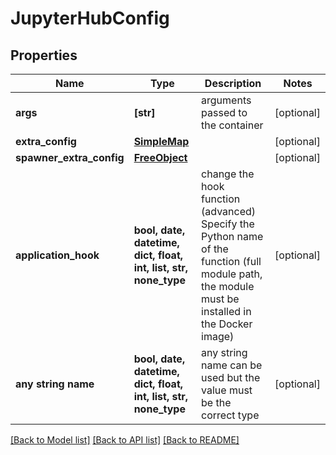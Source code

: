 # JupyterHubConfig


## Properties
Name | Type | Description | Notes
------------ | ------------- | ------------- | -------------
**args** | **[str]** | arguments passed to the container | [optional] 
**extra_config** | [**SimpleMap**](SimpleMap.md) |  | [optional] 
**spawner_extra_config** | [**FreeObject**](FreeObject.md) |  | [optional] 
**application_hook** | **bool, date, datetime, dict, float, int, list, str, none_type** | change the hook function (advanced)  Specify the Python name of the function (full module path, the module must be  installed in the Docker image) | [optional] 
**any string name** | **bool, date, datetime, dict, float, int, list, str, none_type** | any string name can be used but the value must be the correct type | [optional]

[[Back to Model list]](../README.md#documentation-for-models) [[Back to API list]](../README.md#documentation-for-api-endpoints) [[Back to README]](../README.md)


